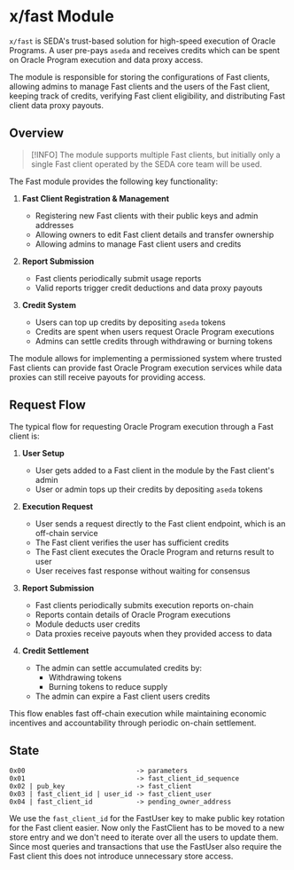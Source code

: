 # x/fast Module

`x/fast` is SEDA's trust-based solution for high-speed execution of Oracle Programs. A user pre-pays `aseda` and receives credits which can be spent on Oracle Program execution and data proxy access.

The module is responsible for storing the configurations of Fast clients, allowing admins to manage Fast clients and the users of the Fast client, keeping track of credits, verifying Fast client eligibility, and distributing Fast client data proxy payouts.

## Overview

> [!INFO]
> The module supports multiple Fast clients, but initially only a single Fast client operated by the SEDA core team will be used.

The Fast module provides the following key functionality:

1. **Fast Client Registration & Management**
   - Registering new Fast clients with their public keys and admin addresses
   - Allowing owners to edit Fast client details and transfer ownership
   - Allowing admins to manage Fast client users and credits

1. **Report Submission**
   - Fast clients periodically submit usage reports
   - Valid reports trigger credit deductions and data proxy payouts

1. **Credit System**
   - Users can top up credits by depositing `aseda` tokens
   - Credits are spent when users request Oracle Program executions
   - Admins can settle credits through withdrawing or burning tokens

The module allows for implementing a permissioned system where trusted Fast clients can provide fast Oracle Program execution services while data proxies can still receive payouts for providing access.

## Request Flow

The typical flow for requesting Oracle Program execution through a Fast client is:

1. **User Setup**
   - User gets added to a Fast client in the module by the Fast client's admin
   - User or admin tops up their credits by depositing `aseda` tokens

2. **Execution Request**
   - User sends a request directly to the Fast client endpoint, which is an off-chain service
   - The Fast client verifies the user has sufficient credits
   - The Fast client executes the Oracle Program and returns result to user
   - User receives fast response without waiting for consensus

3. **Report Submission**
   - Fast clients periodically submits execution reports on-chain
   - Reports contain details of Oracle Program executions
   - Module deducts user credits
   - Data proxies receive payouts when they provided access to data

4. **Credit Settlement**
   - The admin can settle accumulated credits by:
     - Withdrawing tokens
     - Burning tokens to reduce supply
   - The admin can expire a Fast client users credits

This flow enables fast off-chain execution while maintaining economic incentives and accountability through periodic on-chain settlement.

## State

```
0x00                            -> parameters
0x01                            -> fast_client_id_sequence
0x02 | pub_key                  -> fast_client
0x03 | fast_client_id | user_id -> fast_client_user
0x04 | fast_client_id           -> pending_owner_address
```

We use the `fast_client_id` for the FastUser key to make public key rotation for the Fast client easier. Now only the FastClient has to be moved to a new store entry and we don't need to iterate over all the users to update them. Since most queries and transactions that use the FastUser also require the Fast client this does not introduce unnecessary store access.
